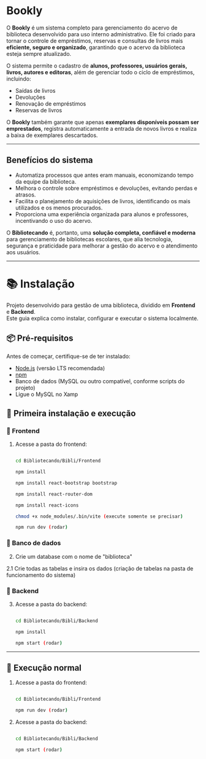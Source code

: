 # Bookly

O **Bookly** é um sistema completo para gerenciamento do acervo de biblioteca desenvolvido para uso interno administrativo. Ele foi criado para tornar o controle de empréstimos, reservas e consultas de livros mais **eficiente, seguro e organizado**, garantindo que o acervo da biblioteca esteja sempre atualizado.

O sistema permite o cadastro de **alunos, professores, usuários gerais, livros, autores e editoras**, além de gerenciar todo o ciclo de empréstimos, incluindo:

- Saídas de livros  
- Devoluções  
- Renovação de empréstimos  
- Reservas de livros  

O **Bookly** também garante que apenas **exemplares disponíveis possam ser emprestados**, registra automaticamente a entrada de novos livros e realiza a baixa de exemplares descartados.

---


## Benefícios do sistema

- Automatiza processos que antes eram manuais, economizando tempo da equipe da biblioteca.  
- Melhora o controle sobre empréstimos e devoluções, evitando perdas e atrasos.  
- Facilita o planejamento de aquisições de livros, identificando os mais utilizados e os menos procurados.  
- Proporciona uma experiência organizada para alunos e professores, incentivando o uso do acervo.  

O **Bibliotecando** é, portanto, uma **solução completa, confiável e moderna** para gerenciamento de bibliotecas escolares, que alia tecnologia, segurança e praticidade para melhorar a gestão do acervo e o atendimento aos usuários.

---


# 📚 Instalação

Projeto desenvolvido para gestão de uma biblioteca, dividido em **Frontend** e **Backend**.  
Este guia explica como instalar, configurar e executar o sistema localmente.  

## 📦 Pré-requisitos

Antes de começar, certifique-se de ter instalado:

- [Node.js](https://nodejs.org/) (versão LTS recomendada)  
- [npm](https://www.npmjs.com/)  
- Banco de dados (MySQL ou outro compatível, conforme scripts do projeto)  
- Ligue o MySQL no Xamp

## 🚀 Primeira instalação e execução

### 🔹 Frontend

1. Acesse a pasta do frontend:
   ```bash
   
   cd Bibliotecando/Bibli/Frontend
   
   npm install
   
   npm install react-bootstrap bootstrap
   
   npm install react-router-dom
   
   npm install react-icons
   
   chmod +x node_modules/.bin/vite (execute somente se precisar)

   npm run dev (rodar)

### 🔹 Banco de dados
 2. Crie um database com o nome de "biblioteca"
    
   2.1 Crie todas as tabelas e insira os dados (criação de tabelas na pasta de funcionamento do sistema)

### 🔹 Backend

3. Acesse a pasta do backend:
   ```bash
   
   cd Bibliotecando/Bibli/Backend
   
   npm install

   npm start (rodar)

 ---
   
## 🚀 Execução normal 
1. Acesse a pasta do frontend:
   ```bash
   
   cd Bibliotecando/Bibli/Frontend
   
   npm run dev (rodar)
   

2. Acesse a pasta do backend:
   ```bash
   
   cd Bibliotecando/Bibli/Backend
   
   npm start (rodar)

